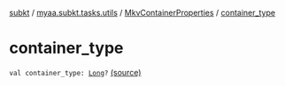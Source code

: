 [subkt](../../index.md) / [myaa.subkt.tasks.utils](../index.md) / [MkvContainerProperties](index.md) / [container_type](./container_type.md)

# container_type

`val container_type: `[`Long`](https://kotlinlang.org/api/latest/jvm/stdlib/kotlin/-long/index.html)`?` [(source)](https://github.com/Myaamori/SubKt/blob/0.1.11/src/main/kotlin/myaa/subkt/tasks/utils/mkvmerge.kt#L47)